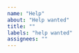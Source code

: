 ```yaml
---
name: "Help"
about: "Help wanted"
title: ""
labels: "help wanted"
assignees: ""
---
```


<!-- Please search existing issues to avoid creating duplicates. -->
